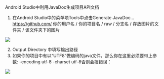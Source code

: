 Android Studio中利用JavaDoc生成项目API文档
1. 在Android Studio中的菜单项Tools中点击Generate JavaDoc...
 https://github.com/ 你的用户名 / 你的项目名 / raw / 分支名 / 存放图片的文件夹 / 该文件夹下的图片


![](https://github.com/yangyankai/IDE/blob/master/raw/java1.jpg)




2. Output Directory 中填写输出路径
3. 如果你的项目中有以“UTF8”做编码的java文件，那么你在这里必须要带上参数: -encoding utf-8 -charset utf-8否则会报错误：
 

![](https://github.com/yangyankai/IDE/blob/master/raw/java2.jpg)
